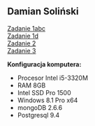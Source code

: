 ## Damian Soliński

[Zadanie 1abc](/zad1abc.md)  
[Zadanie 1d](/zad1d.md)  
[Zadanie 2](/zad2.md)  
[Zadanie 3](/zad3.md)  

**Konfiguracja komputera:**
- Procesor Intel i5-3320M
- RAM 8GB
- Intel SSD Pro 1500
- Windows 8.1 Pro x64
- mongoDB 2.6.6
- Postgresql 9.4
